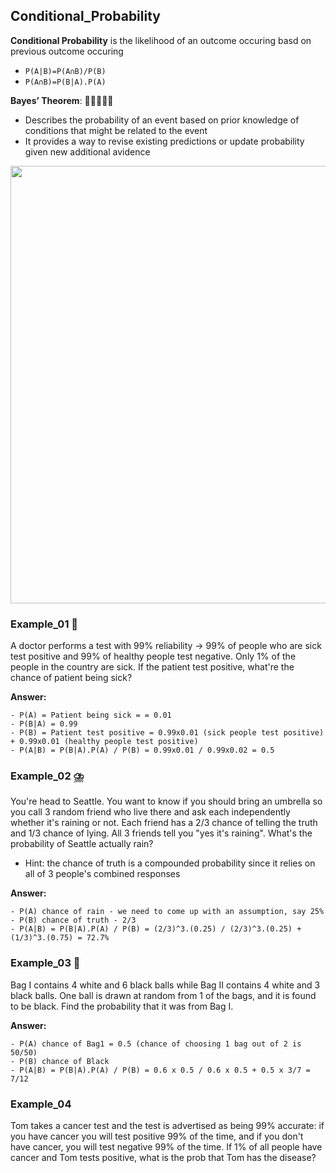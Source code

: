 ## Conditional_Probability
**Conditional Probability** is the likelihood of an outcome occuring basd on previous outcome occuring 
- `P(A|B)=P(A∩B)/P(B)`
- `P(A∩B)=P(B|A).P(A)`

**Bayes’ Theorem**: 🌟🌟🌟🌟🌟
- Describes the probability of an event based on prior knowledge of conditions that might be related to the event
- It provides a way to revise existing predictions or update probability given new additional avidence 

<img src="https://miro.medium.com/max/1400/1*LnJh6KyCUcbgZG6Mslwj0Q.png" width=700 />

### Example_01 🤧
A doctor performs a test with 99% reliability -> 99% of people who are sick test positive and 99% of healthy people test negative. Only 1% of the people in the country are sick. If the patient test positive, what're the chance of patient being sick?

**Answer:** 
```
- P(A) = Patient being sick = = 0.01
- P(B|A) = 0.99
- P(B) = Patient test positive = 0.99x0.01 (sick people test positive) + 0.99x0.01 (healthy people test positive)
- P(A|B) = P(B|A).P(A) / P(B) = 0.99x0.01 / 0.99x0.02 = 0.5
```

### Example_02 ⛈️
You're head to Seattle. You want to know if you should bring an umbrella so you call 3 random friend who live there and ask each independently whether it's raining or not. Each friend has a 2/3 chance of telling the truth and 1/3 chance of lying. All 3 friends tell you "yes it's raining". What's the probability of Seattle actually rain?
- Hint: the chance of truth is a compounded probability since it relies on all of 3 people's combined responses 

**Answer:** 
```
- P(A) chance of rain - we need to come up with an assumption, say 25%
- P(B) chance of truth - 2/3
- P(A|B) = P(B|A).P(A) / P(B) = (2/3)^3.(0.25) / (2/3)^3.(0.25) + (1/3)^3.(0.75) = 72.7%
```

### Example_03 🏀
Bag I contains 4 white and 6 black balls while Bag II contains 4 white and 3 black balls. One ball is drawn at random from 1 of the bags, and it is found to be black. Find the probability that it was from Bag I.

**Answer:** 
```
- P(A) chance of Bag1 = 0.5 (chance of choosing 1 bag out of 2 is 50/50)
- P(B) chance of Black
- P(A|B) = P(B|A).P(A) / P(B) = 0.6 x 0.5 / 0.6 x 0.5 + 0.5 x 3/7 = 7/12
```

### Example_04
Tom takes a cancer test and the test is advertised as being 99% accurate: if you have cancer you will test positive 99% of the time, and if you don't have cancer, you will test negative 99% of the time. If 1% of all people have cancer and Tom tests positive, what is the prob that Tom has the disease? 

